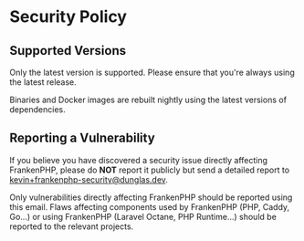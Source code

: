 # Security Policy

## Supported Versions

Only the latest version is supported.
Please ensure that you're always using the latest release.

Binaries and Docker images are rebuilt nightly using the latest versions of dependencies.

## Reporting a Vulnerability

If you believe you have discovered a security issue directly affecting FrankenPHP,
please do **NOT** report it publicly but send a detailed report to [kevin+frankenphp-security@dunglas.dev](mailto:kevin+frankenphp-security@dunglas.dev?subject=Security%20issue%20affecting%20FrankenPHP).

Only vulnerabilities directly affecting FrankenPHP should be reported using this email.
Flaws affecting components used by FrankenPHP (PHP, Caddy, Go...) or using FrankenPHP (Laravel Octane, PHP Runtime...) should be reported to the relevant projects.
